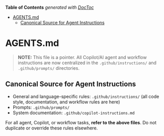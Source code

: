 <!-- START doctoc generated TOC please keep comment here to allow auto update -->
<!-- DON'T EDIT THIS SECTION, INSTEAD RE-RUN doctoc TO UPDATE -->
**Table of Contents**  *generated with [DocToc](https://github.com/thlorenz/doctoc)*

- [AGENTS.md](#agentsmd)
  - [Canonical Source for Agent Instructions](#canonical-source-for-agent-instructions)

<!-- END doctoc generated TOC please keep comment here to allow auto update -->

<!-- file: .github/AGENTS.md -->

# AGENTS.md

> **NOTE:** This file is a pointer. All Copilot/AI agent and workflow
> instructions are now centralized in the `.github/instructions/` and
> `.github/prompts/` directories.

## Canonical Source for Agent Instructions

- General and language-specific rules: `.github/instructions/` (all code style,
  documentation, and workflow rules are here)
- Prompts: `.github/prompts/`
- System documentation: `.github/copilot-instructions.md`

For all agent, Copilot, or workflow tasks, **refer to the above files**. Do not
duplicate or override these rules elsewhere.
